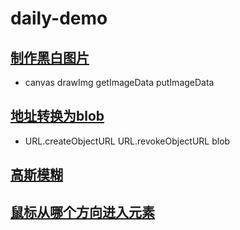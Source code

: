 # daily-demo

## [制作黑白图片](src/blackAndWhitePictures/index.html)
- canvas drawImg getImageData putImageData

## [地址转换为blob](src/fileAndUrlBlob/index.html)
- URL.createObjectURL URL.revokeObjectURL blob

## [高斯模糊](src/gaussBlur/index.html)

## [鼠标从哪个方向进入元素](src/mousePosition/index.html)